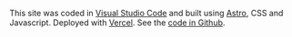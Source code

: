 This site was coded in <a href="https://code.visualstudio.com" target="_blank" rel="nofollow" rel="noopener">Visual Studio Code</a> and built using <a href="https://astro.build" target="_blank" rel="nofollow" rel="noopener">Astro</a>, CSS and Javascript. Deployed with <a href="https://vercel.com" target="_blank" rel="nofollow" rel="noopener">Vercel</a>. See the <a href="https://github.com/jraicr/jrai-website" target="_blank" rel="nofollow" rel="noopener">code in Github</a>.